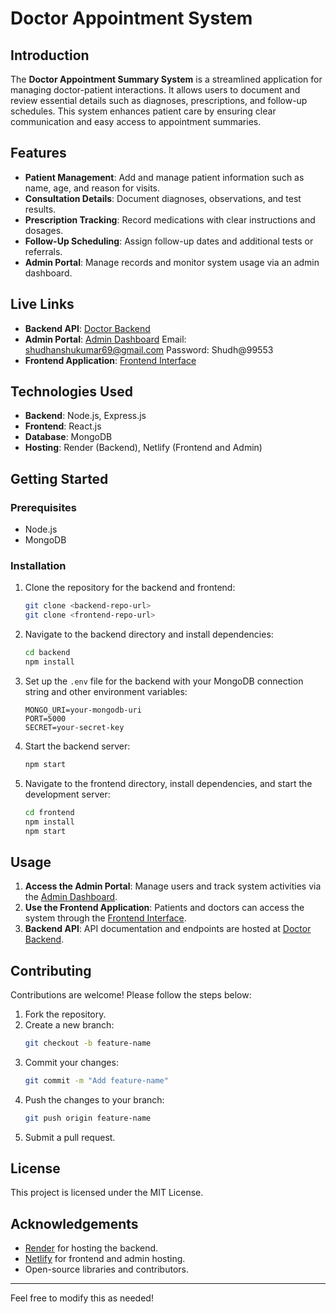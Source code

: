 # Doctor Appointment System  

## Introduction  
The **Doctor Appointment Summary System** is a streamlined application for managing doctor-patient interactions. It allows users to document and review essential details such as diagnoses, prescriptions, and follow-up schedules. This system enhances patient care by ensuring clear communication and easy access to appointment summaries.  

## Features  
- **Patient Management**: Add and manage patient information such as name, age, and reason for visits.  
- **Consultation Details**: Document diagnoses, observations, and test results.  
- **Prescription Tracking**: Record medications with clear instructions and dosages.  
- **Follow-Up Scheduling**: Assign follow-up dates and additional tests or referrals.  
- **Admin Portal**: Manage records and monitor system usage via an admin dashboard.  

## Live Links  
- **Backend API**: [Doctor Backend](https://doctor-backend-nmje.onrender.com)  
- **Admin Portal**: [Admin Dashboard](https://bucolic-brigadeiros-a75a8b.netlify.app/)  Email: shudhanshukumar69@gmail.com  Password: Shudh@99553 
- **Frontend Application**: [Frontend Interface](https://hilarious-sunburst-1a5ac9.netlify.app/)  

## Technologies Used  
- **Backend**: Node.js, Express.js  
- **Frontend**: React.js  
- **Database**: MongoDB  
- **Hosting**: Render (Backend), Netlify (Frontend and Admin)  

## Getting Started  

### Prerequisites  
- Node.js  
- MongoDB  

### Installation  
1. Clone the repository for the backend and frontend:
   ```bash
   git clone <backend-repo-url>
   git clone <frontend-repo-url>
   ```
2. Navigate to the backend directory and install dependencies:  
   ```bash
   cd backend  
   npm install  
   ```  
3. Set up the `.env` file for the backend with your MongoDB connection string and other environment variables:  
   ```env
   MONGO_URI=your-mongodb-uri
   PORT=5000
   SECRET=your-secret-key
   ```  
4. Start the backend server:  
   ```bash
   npm start  
   ```  
5. Navigate to the frontend directory, install dependencies, and start the development server:  
   ```bash
   cd frontend  
   npm install  
   npm start  
   ```  

## Usage  
1. **Access the Admin Portal**: Manage users and track system activities via the [Admin Dashboard](https://bucolic-brigadeiros-a75a8b.netlify.app/).  
2. **Use the Frontend Application**: Patients and doctors can access the system through the [Frontend Interface](https://hilarious-sunburst-1a5ac9.netlify.app/).  
3. **Backend API**: API documentation and endpoints are hosted at [Doctor Backend](https://doctor-backend-nmje.onrender.com).  

## Contributing  
Contributions are welcome! Please follow the steps below:  
1. Fork the repository.  
2. Create a new branch:  
   ```bash
   git checkout -b feature-name  
   ```  
3. Commit your changes:  
   ```bash
   git commit -m "Add feature-name"  
   ```  
4. Push the changes to your branch:  
   ```bash
   git push origin feature-name  
   ```  
5. Submit a pull request.  

## License  
This project is licensed under the MIT License.  

## Acknowledgements  
- [Render](https://render.com/) for hosting the backend.  
- [Netlify](https://www.netlify.com/) for frontend and admin hosting.  
- Open-source libraries and contributors.  

--- 

Feel free to modify this as needed!
